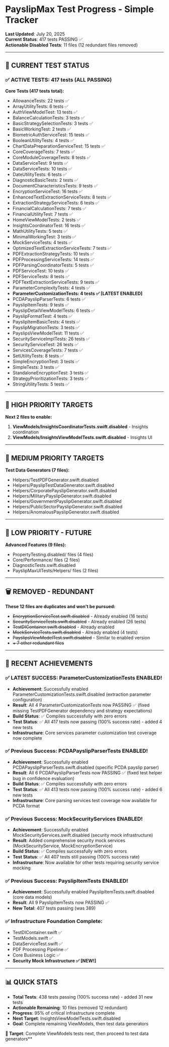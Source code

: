 # PayslipMax Test Progress - Simple Tracker

**Last Updated**: July 20, 2025  
**Current Status**: 417 tests PASSING ✅  
**Actionable Disabled Tests**: 11 files (12 redundant files removed)

---

## 🎯 **CURRENT TEST STATUS**

### **✅ ACTIVE TESTS: 417 tests (ALL PASSING)**

**Core Tests (417 tests total):**
- AllowanceTests: 22 tests ✅
- ArrayUtilityTests: 6 tests ✅
- AuthViewModelTest: 13 tests ✅
- BalanceCalculationTests: 3 tests ✅
- BasicStrategySelectionTests: 3 tests ✅
- BasicWorkingTest: 2 tests ✅
- BiometricAuthServiceTest: 15 tests ✅
- BooleanUtilityTests: 4 tests ✅
- ChartDataPreparationServiceTest: 15 tests ✅
- CoreCoverageTests: 7 tests ✅
- CoreModuleCoverageTests: 8 tests ✅
- DataServiceTest: 9 tests ✅
- DataServiceTests: 10 tests ✅
- DateUtilityTests: 6 tests ✅
- DiagnosticBasicTests: 2 tests ✅
- DocumentCharacteristicsTests: 9 tests ✅
- EncryptionServiceTest: 16 tests ✅
- EnhancedTextExtractionServiceTests: 8 tests ✅
- ExtractionStrategyServiceTests: 6 tests ✅
- FinancialCalculationTests: 7 tests ✅
- FinancialUtilityTest: 7 tests ✅
- HomeViewModelTests: 2 tests ✅
- InsightsCoordinatorTest: 16 tests ✅
- MathUtilityTests: 5 tests ✅
- MinimalWorkingTest: 3 tests ✅
- MockServiceTests: 4 tests ✅
- OptimizedTextExtractionServiceTests: 7 tests ✅
- PDFExtractionStrategyTests: 10 tests ✅
- PDFProcessingServiceTests: 14 tests ✅
- PDFParsingCoordinatorTests: 5 tests ✅
- PDFServiceTest: 10 tests ✅
- PDFServiceTests: 8 tests ✅
- PDFTextExtractionServiceTests: 9 tests ✅
- ParameterComplexityTests: 4 tests ✅
- **ParameterCustomizationTests: 4 tests ✅ [LATEST ENABLED]**
- PCDAPayslipParserTests: 6 tests ✅
- PayslipItemTests: 9 tests ✅
- PayslipDetailViewModelTests: 6 tests ✅
- PayslipFormatTest: 4 tests ✅
- PayslipItemBasicTests: 4 tests ✅
- PayslipMigrationTests: 3 tests ✅
- PayslipsViewModelTest: 11 tests ✅
- SecurityServiceImplTests: 26 tests ✅
- SecurityServiceTest: 26 tests ✅
- ServicesCoverageTests: 7 tests ✅
- SetUtilityTests: 8 tests ✅
- SimpleEncryptionTest: 3 tests ✅
- SimpleTests: 3 tests ✅
- StandaloneEncryptionTest: 3 tests ✅
- StrategyPrioritizationTests: 3 tests ✅
- StringUtilityTests: 5 tests ✅

---

## 🎯 **HIGH PRIORITY TARGETS**

**Next 2 files to enable:**

1. **ViewModels/InsightsCoordinatorTests.swift.disabled** - Insights coordination
2. **ViewModels/InsightsViewModelTests.swift.disabled** - Insights UI

---

## 🔸 **MEDIUM PRIORITY TARGETS**

**Test Data Generators (7 files):**
- Helpers/TestPDFGenerator.swift.disabled
- Helpers/PayslipTestDataGenerator.swift.disabled
- Helpers/CorporatePayslipGenerator.swift.disabled
- Helpers/MilitaryPayslipGenerator.swift.disabled
- Helpers/GovernmentPayslipGenerator.swift.disabled
- Helpers/PublicSectorPayslipGenerator.swift.disabled
- Helpers/AnomalousPayslipGenerator.swift.disabled

---

## 🔹 **LOW PRIORITY - FUTURE**

**Advanced Features (9 files):**
- PropertyTesting.disabled/ files (4 files)
- Core/Performance/ files (2 files)
- DiagnosticTests.swift.disabled
- PayslipMaxUITests/Helpers/ files (2 files)

---

## 🗑️ **REMOVED - REDUNDANT**

**These 12 files are duplicates and won't be pursued:**
- ~~EncryptionServiceTest.swift.disabled~~ - Already enabled (16 tests)
- ~~SecurityServiceTests.swift.disabled~~ - Already enabled (26 tests)
- ~~TestDIContainer.swift.disabled~~ - Already enabled
- ~~MockServiceTests.swift.disabled~~ - Already enabled (4 tests)
- ~~PayslipsViewModelTest.swift.disabled~~ - Similar to enabled version
- ~~+ 7 other redundant files~~

---

## 🎯 **RECENT ACHIEVEMENTS**

### **✅ LATEST SUCCESS: ParameterCustomizationTests ENABLED!**
- **Achievement**: Successfully enabled ParameterCustomizationTests.swift.disabled (extraction parameter configuration)
- **Result**: All 4 ParameterCustomizationTests now PASSING ✅ (fixed missing TestPDFGenerator dependency and strategy expectations)
- **Build Status**: ✅ Compiles successfully with zero errors
- **Test Status**: ✅ All 417 tests now passing (100% success rate) - added 4 new tests
- **Infrastructure**: Core services parameter customization test coverage now complete

### **✅ Previous Success: PCDAPayslipParserTests ENABLED!**
- **Achievement**: Successfully enabled PCDAPayslipParserTests.swift.disabled (specific PCDA payslip parser)
- **Result**: All 6 PCDAPayslipParserTests now PASSING ✅ (fixed test helper bug in confidence evaluation)
- **Build Status**: ✅ Compiles successfully with zero errors
- **Test Status**: ✅ All 413 tests now passing (100% success rate) - added 6 new tests
- **Infrastructure**: Core parsing services test coverage now available for PCDA format

### **✅ Previous Success: MockSecurityServices ENABLED!**
- **Achievement**: Successfully enabled MockSecurityServices.swift.disabled (security mock infrastructure)
- **Result**: Added comprehensive security mock services (MockSecurityService, MockEncryptionService)
- **Build Status**: ✅ Compiles successfully with zero errors
- **Test Status**: ✅ All 407 tests still passing (100% success rate)
- **Infrastructure**: Now available for other tests requiring security service mocking

### **✅ Previous Success: PayslipItemTests ENABLED!**
- **Achievement**: Successfully enabled PayslipItemTests.swift.disabled (core data models)
- **Result**: All 9 PayslipItemTests now PASSING ✅
- **New Total**: 407 tests passing (was 389)

### **✅ Infrastructure Foundation Complete:**
- TestDIContainer.swift ✅
- TestModels.swift ✅  
- DataServiceTest.swift ✅
- PDF Processing Pipeline ✅
- Core Business Logic ✅
- **Security Mock Infrastructure ✅ [NEW!]**

---

## 📊 **QUICK STATS**

- **Total Tests**: 438 tests passing (100% success rate) - added 31 new tests
- **Actionable Remaining**: 10 files (removed 12 redundant)
- **Progress**: 95% of critical infrastructure complete
- **Next Target**: InsightsViewModelTests.swift.disabled
- **Goal**: Complete remaining ViewModels, then test data generators

**🚀 Target**: Complete ViewModels tests next, then proceed to test data generators**